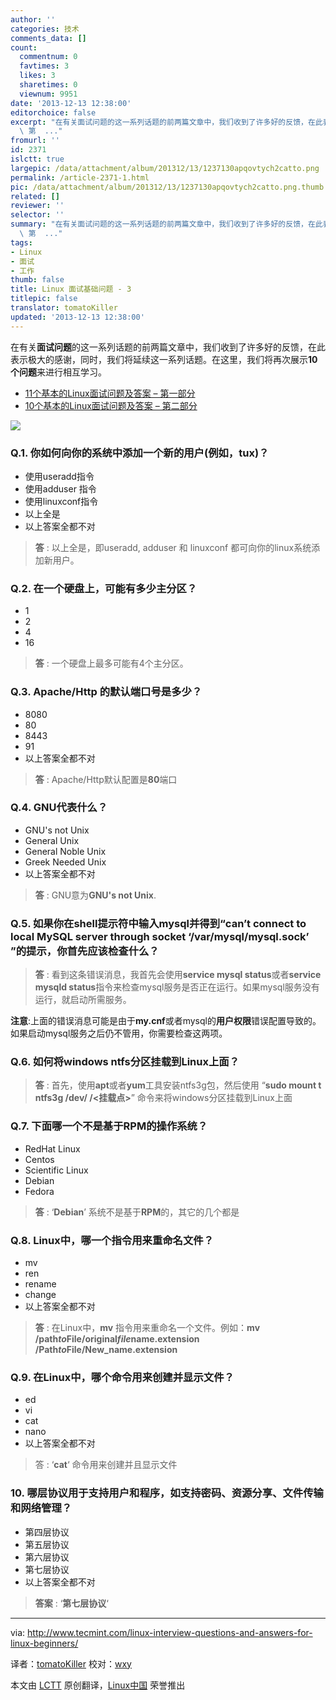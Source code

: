 ```yaml
---
author: ''
categories: 技术
comments_data: []
count:
  commentnum: 0
  favtimes: 3
  likes: 3
  sharetimes: 0
  viewnum: 9951
date: '2013-12-13 12:38:00'
editorchoice: false
excerpt: "在有关面试问题的这一系列话题的前两篇文章中，我们收到了许多好的反馈，在此表示极大的感谢，同时，我们将延续这一系列话题。在这里，我们将再次展示10个问题来进行相互学习。\r\n\r\n11个基本的Linux面试问题及答案
  \ 第  ..."
fromurl: ''
id: 2371
islctt: true
largepic: /data/attachment/album/201312/13/1237130apqovtych2catto.png
permalink: /article-2371-1.html
pic: /data/attachment/album/201312/13/1237130apqovtych2catto.png.thumb.jpg
related: []
reviewer: ''
selector: ''
summary: "在有关面试问题的这一系列话题的前两篇文章中，我们收到了许多好的反馈，在此表示极大的感谢，同时，我们将延续这一系列话题。在这里，我们将再次展示10个问题来进行相互学习。\r\n\r\n11个基本的Linux面试问题及答案
  \ 第  ..."
tags:
- Linux
- 面试
- 工作
thumb: false
title: Linux 面试基础问题 - 3
titlepic: false
translator: tomatoKiller
updated: '2013-12-13 12:38:00'
---
```


在有关**面试问题**的这一系列话题的前两篇文章中，我们收到了许多好的反馈，在此表示极大的感谢，同时，我们将延续这一系列话题。在这里，我们将再次展示**10个问题**来进行相互学习。


* [11个基本的Linux面试问题及答案 – 第一部分](http://linux.cn/article-2315-1.html)
* [10个基本的Linux面试问题及答案 – 第二部分](http://linux.cn/article-2370-1.html)


![](/data/attachment/album/201312/13/1237130apqovtych2catto.png)


### Q.1. 你如何向你的系统中添加一个新的用户(例如，tux)？


* 使用useradd指令
* 使用adduser 指令
* 使用linuxconf指令
* 以上全是
* 以上答案全都不对



> 
> **答** : 以上全是，即useradd, adduser 和 linuxconf 都可向你的linux系统添加新用户。
> 
> 
> 


### Q.2. 在一个硬盘上，可能有多少主分区？


* 1
* 2
* 4
* 16



> 
> **答** : 一个硬盘上最多可能有4个主分区。
> 
> 
> 


### Q.3. Apache/Http 的默认端口号是多少？


* 8080
* 80
* 8443
* 91
* 以上答案全都不对



> 
> **答** : Apache/Http默认配置是**80**端口
> 
> 
> 


### Q.4. GNU代表什么？


* GNU's not Unix
* General Unix
* General Noble Unix
* Greek Needed Unix
* 以上答案全都不对



> 
> **答** : GNU意为**GNU's not Unix**.
> 
> 
> 


### Q.5. 如果你在shell提示符中输入mysql并得到“can’t connect to local MySQL server through socket ‘/var/mysql/mysql.sock’ ”的提示，你首先应该检查什么？



> 
> **答** : 看到这条错误消息，我首先会使用**service mysql status**或者**service mysqld status**指令来检查mysql服务是否正在运行。如果mysql服务没有运行，就启动所需服务。
> 
> 
> 


**注意**:上面的错误消息可能是由于**my.cnf**或者mysql的**用户权限**错误配置导致的。如果启动mysql服务之后仍不管用，你需要检查这两项。


### Q.6. 如何将windows ntfs分区挂载到Linux上面？



> 
> **答** : 首先，使用**apt**或者**yum**工具安装ntfs3g包，然后使用 “**sudo mount ­t ntfs­3g /dev/ /<挂载点­>**” 命令来将windows分区挂载到Linux上面
> 
> 
> 


### Q.7. 下面哪一个不是基于RPM的操作系统？


* RedHat Linux
* Centos
* Scientific Linux
* Debian
* Fedora



> 
> **答** : ‘**Debian**’ 系统不是基于**RPM**的，其它的几个都是
> 
> 
> 


### Q.8. Linux中，哪一个指令用来重命名文件？


* mv
* ren
* rename
* change
* 以上答案全都不对



> 
> **答** : 在Linux中，**mv** 指令用来重命名一个文件。例如：**mv /path*to*File/original*file*name.extension /Path*to*File/New\_name.extension**
> 
> 
> 


### Q.9. 在Linux中，哪个命令用来创建并显示文件？


* ed
* vi
* cat
* nano
* 以上答案全都不对



> 
> 答 : ‘**cat**‘ 命令用来创建并且显示文件
> 
> 
> 


### 10. 哪层协议用于支持用户和程序，如支持密码、资源分享、文件传输和网络管理？


* 第四层协议
* 第五层协议
* 第六层协议
* 第七层协议
* 以上答案全都不对



> 
> **答案** : ‘**第七层协议**‘
> 
> 
> 


 




---


via: <http://www.tecmint.com/linux-interview-questions-and-answers-for-linux-beginners/>


译者：[tomatoKiller](https://github.com/tomatoKiller) 校对：[wxy](https://github.com/wxy)


本文由 [LCTT](https://github.com/LCTT/TranslateProject) 原创翻译，[Linux中国](http://linux.cn/) 荣誉推出
